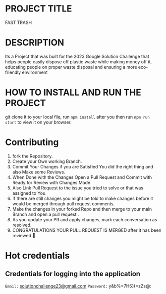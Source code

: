 # PROJECT TITLE

FAST TRASH

# DESCRIPTION

Its a Project that was built for the 2023 Google Solution Challenge that helps people easily dispose off plastic waste while making money off it, educating people on proper waste disposal and ensuring a more eco-friendly environment

# HOW TO INSTALL AND RUN THE PROJECT

git clone it to your local file,
run `npm install`
after you then run `npm run start` to view it on your browser.

# Contributing

1. fork the Repository.
2. Create your Own working Branch.
3. Commit Your Changes if you are Satisfied You did the right thing and also Make some Reviews.
4. When Done with the Changes Open a Pull Request and Commit with Ready for Review with Changes Made.
5. Also Link Pull Request to the issue you tried to solve or that was assigned to You.
6. If there are still changes you might be told to make changes before it would be merged through pull request comments.
7. Make the changes in your forked Repo and then merge to your main Branch and open a pull request .
8. As you update your PR and apply changes, mark each conversation as resolved.
9. CONGRATULATIONS YOUR PULL REQUEST IS MERGED after it has been reviewed 💜.

# Hot credentials
## Credentials for logging into the application
`Email:` solutionchallenge23@gmail.com
`Password:` y&b%=7H5}(=zZs@:
